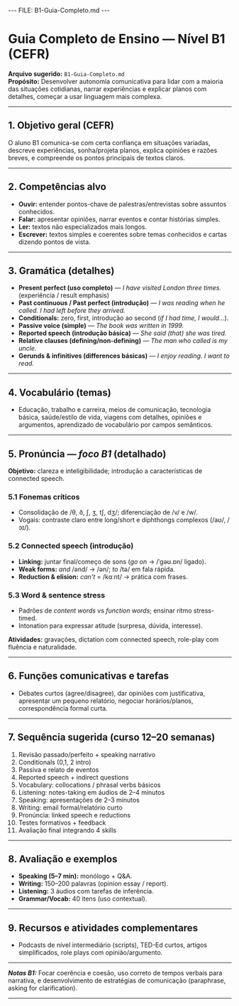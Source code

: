 --- FILE: B1-Guia-Completo.md ---
# Guia Completo de Ensino — Nível B1 (CEFR)
**Arquivo sugerido:** `B1-Guia-Completo.md`  
**Propósito:** Desenvolver autonomia comunicativa para lidar com a maioria das situações cotidianas, narrar experiências e explicar planos com detalhes, começar a usar linguagem mais complexa.

---

## 1. Objetivo geral (CEFR)
O aluno B1 comunica-se com certa confiança em situações variadas, descreve experiências, sonha/projeta planos, explica opiniões e razões breves, e compreende os pontos principais de textos claros.

---

## 2. Competências alvo
- **Ouvir:** entender pontos-chave de palestras/entrevistas sobre assuntos conhecidos.  
- **Falar:** apresentar opiniões, narrar eventos e contar histórias simples.  
- **Ler:** textos não especializados mais longos.  
- **Escrever:** textos simples e coerentes sobre temas conhecidos e cartas dizendo pontos de vista.

---

## 3. Gramática (detalhes)
- **Present perfect (uso completo)** — *I have visited London three times.* (experiência / result emphasis)  
- **Past continuous / Past perfect (introdução)** — *I was reading when he called. I had left before they arrived.*  
- **Conditionals:** zero, first, introdução ao second (*if I had time, I would...*).  
- **Passive voice (simple)** — *The book was written in 1999.*  
- **Reported speech (introdução básica)** — *She said (that) she was tired.*  
- **Relative clauses (defining/non-defining)** — *The man who called is my uncle.*  
- **Gerunds & infinitives (differences básicas)** — *I enjoy reading. I want to read.*

---

## 4. Vocabulário (temas)
- Educação, trabalho e carreira, meios de comunicação, tecnologia básica, saúde/estilo de vida, viagens com detalhes, opiniões e argumentos, aprendizado de vocabulário por campos semânticos.

---

## 5. Pronúncia — *foco B1* (detalhado)
**Objetivo:** clareza e inteligibilidade; introdução a características de connected speech.

### 5.1 Fonemas críticos
- Consolidação de /θ, ð, ʃ, ʒ, tʃ, dʒ/; diferenciação de /v/ e /w/.  
- Vogais: contraste claro entre long/short e diphthongs complexos (/aʊ/, /ɔɪ/).

### 5.2 Connected speech (introdução)
- **Linking:** juntar final/começo de sons (*go on* → /ˈɡəʊ.ɒn/ ligado).  
- **Weak forms:** *and* /ənd/ → /ən/; *to* /tə/ em fala rápida.  
- **Reduction & elision:** *can't* = /kɑːnt/ → prática com frases.

### 5.3 Word & sentence stress
- Padrões de *content words* vs *function words*; ensinar ritmo stress-timed.  
- Intonation para expressar atitude (surpresa, dúvida, interesse).

**Atividades:** gravações, dictation com connected speech, role-play com fluência e naturalidade.

---

## 6. Funções comunicativas e tarefas
- Debates curtos (agree/disagree), dar opiniões com justificativa, apresentar um pequeno relatório, negociar horários/planos, correspondência formal curta.

---

## 7. Sequência sugerida (curso 12–20 semanas)
1. Revisão passado/perfeito + speaking narrativo  
2. Conditionals (0,1, 2 intro)  
3. Passiva e relato de eventos  
4. Reported speech + indirect questions  
5. Vocabulary: collocations / phrasal verbs básicos  
6. Listening: notes-taking em áudios de 2–4 minutos  
7. Speaking: apresentações de 2–3 minutos  
8. Writing: email formal/relatório curto  
9. Pronúncia: linked speech e reductions  
10. Testes formativos + feedback  
11. Avaliação final integrando 4 skills

---

## 8. Avaliação e exemplos
- **Speaking (5–7 min):** monólogo + Q&A.  
- **Writing:** 150–200 palavras (opinion essay / report).  
- **Listening:** 3 áudios com tarefas de inferência.  
- **Grammar/Vocab:** 40 itens (uso contextual).

---

## 9. Recursos e atividades complementares
- Podcasts de nível intermediário (scripts), TED-Ed curtos, artigos simplificados, role plays com opinião/argumento.

---

***Notas B1:*** Focar coerência e coesão, uso correto de tempos verbais para narrativa, e desenvolvimento de estratégias de comunicação (paraphrase, asking for clarification).

---

